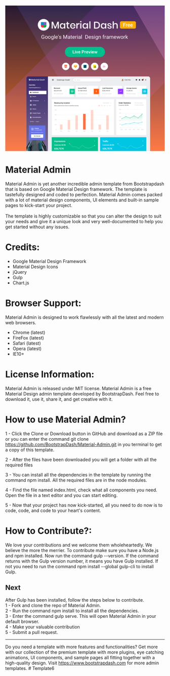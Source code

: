 <a href="https://www.bootstrapdash.com/demo/material-admin-free/jquery/template/demo/index.html" target="_blank"><img src="screenshot.jpg"></a>

<h1>Material Admin</h1>
Material Admin is yet another incredible admin template from Bootstrapdash that is based on Google Material Design framework. The template is tastefully designed and coded to perfection. Material Admin comes packed with a lot of material design components, UI elements and built-in sample pages to kick-start your project.
<br><br>
The template is highly customizable so that you can alter the design to suit your needs and give it a unique look and very well-documented to help you get started without any issues.

<h1>Credits:</h1>

- Google Material Design Framework
- Material Design Icons
- jQuery
- Gulp
- Chart.js

<h1>Browser Support:</h1>

Material Admin is designed to work flawlessly with all the latest and modern web browsers.

- Chrome (latest)
- FireFox (latest)
- Safari (latest)
- Opera (latest)
- IE10+  

<h1>License Information:</h1>


Material Admin is released under MIT license. Material Admin is a free Material Design admin template developed by BootstrapDash. Feel free to download it, use it, share it, and get creative with it.

<h1>How to use Material Admin?</h1>


1 - Click the Clone or Download button in GitHub and download as a ZIP file or you can enter the command git clone https://github.com/BootstrapDash/Material-Admin.git in you terminal to get a copy of this template.

2 - After the files have been downloaded you will get a folder with all the required files

3 - You can install all the dependencies in the template by running the command npm install. All the required files are in the node modules.

4 - Find the file named index.html, check what all components you need. Open the file in a text editor and you can start editing.

5 - Now that your project has now kick-started, all you need to do now is to code, code, and code to your heart's content.

<h1>How to Contribute?:</h1>


We love your contributions and we welcome them wholeheartedly. We believe the more the merrier.
To contribute make sure you have a Node.js and npm installed. Now run the command gulp --version. If the command returns with the Gulp version number, it means you have Gulp installed. If not you need to run the command npm install --global gulp-cli to install Gulp.

<h2>Next</h2>

After Gulp has been installed, follow the steps below to contribute.
  <br>
	1 - Fork and clone the repo of Material Admin.
  <br>
	2 - Run the command npm install to install all the dependencies.
  <br>
	3 - Enter the command gulp serve. This will open Material Admin in your default browser.
  <br>
	4 - Make your valuable contribution
  <br>
	5 - Submit a pull request.
  <hr>
	Do you need a template with more features and functionalities? Get more with our collection of the premium template with more plugins, eye catching animations, UI components, and sample pages all fitting together with a high-quality design.
Visit
  <a href="https://www.bootstrapdash.com" target="_blank">https://www.bootstrapdash.com</a> for more admin templates.
# Template6
